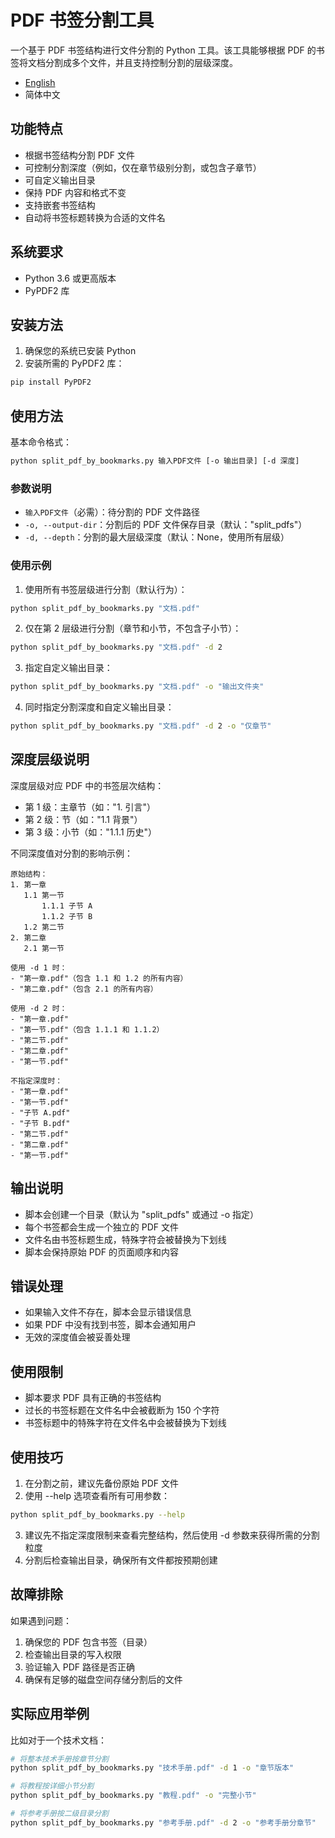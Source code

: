 # PDF 书签分割工具

一个基于 PDF 书签结构进行文件分割的 Python 工具。该工具能够根据 PDF 的书签将文档分割成多个文件，并且支持控制分割的层级深度。  

- [English](https://github.com/JoeChen2me/pdf-bookmark-splitter/blob/main/README.md)
- 简体中文

## 功能特点

- 根据书签结构分割 PDF 文件
- 可控制分割深度（例如，仅在章节级别分割，或包含子章节）
- 可自定义输出目录
- 保持 PDF 内容和格式不变
- 支持嵌套书签结构
- 自动将书签标题转换为合适的文件名

## 系统要求

- Python 3.6 或更高版本
- PyPDF2 库

## 安装方法

1. 确保您的系统已安装 Python
2. 安装所需的 PyPDF2 库：
```bash
pip install PyPDF2
```

## 使用方法

基本命令格式：
```bash
python split_pdf_by_bookmarks.py 输入PDF文件 [-o 输出目录] [-d 深度]
```

### 参数说明

- `输入PDF文件`（必需）：待分割的 PDF 文件路径
- `-o, --output-dir`：分割后的 PDF 文件保存目录（默认："split_pdfs"）
- `-d, --depth`：分割的最大层级深度（默认：None，使用所有层级）

### 使用示例

1. 使用所有书签层级进行分割（默认行为）：
```bash
python split_pdf_by_bookmarks.py "文档.pdf"
```

2. 仅在第 2 层级进行分割（章节和小节，不包含子小节）：
```bash
python split_pdf_by_bookmarks.py "文档.pdf" -d 2
```

3. 指定自定义输出目录：
```bash
python split_pdf_by_bookmarks.py "文档.pdf" -o "输出文件夹"
```

4. 同时指定分割深度和自定义输出目录：
```bash
python split_pdf_by_bookmarks.py "文档.pdf" -d 2 -o "仅章节"
```

## 深度层级说明

深度层级对应 PDF 中的书签层次结构：

- 第 1 级：主章节（如："1. 引言"）
- 第 2 级：节（如："1.1 背景"）
- 第 3 级：小节（如："1.1.1 历史"）

不同深度值对分割的影响示例：

```
原始结构：
1. 第一章
   1.1 第一节
       1.1.1 子节 A
       1.1.2 子节 B
   1.2 第二节
2. 第二章
   2.1 第一节

使用 -d 1 时：
- "第一章.pdf"（包含 1.1 和 1.2 的所有内容）
- "第二章.pdf"（包含 2.1 的所有内容）

使用 -d 2 时：
- "第一章.pdf"
- "第一节.pdf"（包含 1.1.1 和 1.1.2）
- "第二节.pdf"
- "第二章.pdf"
- "第一节.pdf"

不指定深度时：
- "第一章.pdf"
- "第一节.pdf"
- "子节 A.pdf"
- "子节 B.pdf"
- "第二节.pdf"
- "第二章.pdf"
- "第一节.pdf"
```

## 输出说明

- 脚本会创建一个目录（默认为 "split_pdfs" 或通过 -o 指定）
- 每个书签都会生成一个独立的 PDF 文件
- 文件名由书签标题生成，特殊字符会被替换为下划线
- 脚本会保持原始 PDF 的页面顺序和内容

## 错误处理

- 如果输入文件不存在，脚本会显示错误信息
- 如果 PDF 中没有找到书签，脚本会通知用户
- 无效的深度值会被妥善处理

## 使用限制

- 脚本要求 PDF 具有正确的书签结构
- 过长的书签标题在文件名中会被截断为 150 个字符
- 书签标题中的特殊字符在文件名中会被替换为下划线

## 使用技巧

1. 在分割之前，建议先备份原始 PDF 文件
2. 使用 --help 选项查看所有可用参数：
```bash
python split_pdf_by_bookmarks.py --help
```
3. 建议先不指定深度限制来查看完整结构，然后使用 -d 参数来获得所需的分割粒度
4. 分割后检查输出目录，确保所有文件都按预期创建

## 故障排除

如果遇到问题：

1. 确保您的 PDF 包含书签（目录）
2. 检查输出目录的写入权限
3. 验证输入 PDF 路径是否正确
4. 确保有足够的磁盘空间存储分割后的文件

## 实际应用举例

比如对于一个技术文档：
```bash
# 将整本技术手册按章节分割
python split_pdf_by_bookmarks.py "技术手册.pdf" -d 1 -o "章节版本"

# 将教程按详细小节分割
python split_pdf_by_bookmarks.py "教程.pdf" -o "完整小节"

# 将参考手册按二级目录分割
python split_pdf_by_bookmarks.py "参考手册.pdf" -d 2 -o "参考手册分章节"